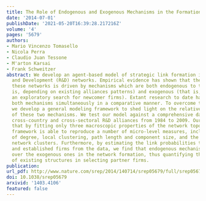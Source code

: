 ```yaml
---
title: The Role of Endogenous and Exogenous Mechanisms in the Formation of R&D Networks
date: '2014-07-01'
publishDate: '2021-05-20T16:39:28.217216Z'
volume: '4'
pages: '5679'
authors:
- Mario Vincenzo Tomasello
- Nicola Perra
- Claudio Juan Tessone
- M'arton Karsai
- Frank Schweitzer
abstract: We develop an agent-based model of strategic link formation in Research
  and Development (R&D) networks. Empirical evidence has shown that the growth of
  these networks is driven by mechanisms which are both endogenous to the system (that
  is, depending on existing alliances patterns) and exogenous (that is, driven by
  an exploratory search for newcomer firms). Extant research to date has not investigated
  both mechanisms simultaneously in a comparative manner. To overcome this limitation,
  we develop a general modeling framework to shed light on the relative importance
  of these two mechanisms. We test our model against a comprehensive dataset, listing
  cross-country and cross-sectoral R&D alliances from 1984 to 2009. Our results show
  that by fitting only three macroscopic properties of the network topology, this
  framework is able to reproduce a number of micro-level measures, including the distributions
  of degree, local clustering, path length and component size, and the emergence of
  network clusters. Furthermore, by estimating the link probabilities towards newcomers
  and established firms from the data, we find that endogenous mechanisms are predominant
  over the exogenous ones in the network formation, thus quantifying the importance
  of existing structures in selecting partner firms.
publication:
url_pdf: http://www.nature.com/srep/2014/140714/srep05679/full/srep05679.html
doi: 10.1038/srep05679
arxivid: '1403.4106'
featured: false
---
```

